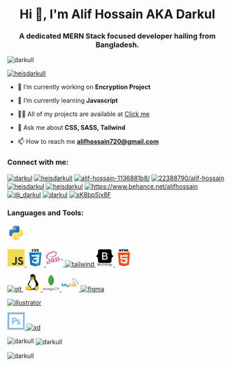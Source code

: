 <h1 align="center">Hi 👋, I'm Alif Hossain AKA Darkul</h1>
<h3 align="center">A dedicated MERN Stack focused developer hailing from Bangladesh.</h3>

<p align="left"> <img src="https://komarev.com/ghpvc/?username=darkull&label=Profile%20views&color=0e75b6&style=flat" alt="darkull" /> </p>

<p align="left"> <a href="https://twitter.com/heisdarkull" target="blank"><img src="https://img.shields.io/twitter/follow/heisdarkull?logo=twitter&style=for-the-badge" alt="heisdarkull" /></a> </p>

- 🔭 I’m currently working on **Encryption Project**

- 🌱 I’m currently learning **Javascript**

- 👨‍💻 All of my projects are available at [Click me](https://darkull.github.io/)

- 💬 Ask me about **CSS, SASS, Tailwind**

- 📫 How to reach me **alifhossain720@gmail.com**

<h3 align="left">Connect with me:</h3>
<p align="left">
<a href="https://dev.to/darkul" target="blank"><img align="center" src="https://raw.githubusercontent.com/rahuldkjain/github-profile-readme-generator/master/src/images/icons/Social/devto.svg" alt="darkul" height="30" width="40" /></a>
<a href="https://twitter.com/heisdarkull" target="blank"><img align="center" src="https://raw.githubusercontent.com/rahuldkjain/github-profile-readme-generator/master/src/images/icons/Social/twitter.svg" alt="heisdarkull" height="30" width="40" /></a>
<a href="https://linkedin.com/in/alif-hossain-1136881b8/" target="blank"><img align="center" src="https://raw.githubusercontent.com/rahuldkjain/github-profile-readme-generator/master/src/images/icons/Social/linked-in-alt.svg" alt="alif-hossain-1136881b8/" height="30" width="40" /></a>
<a href="https://stackoverflow.com/users/22388790/alif-hossain" target="blank"><img align="center" src="https://raw.githubusercontent.com/rahuldkjain/github-profile-readme-generator/master/src/images/icons/Social/stack-overflow.svg" alt="22388790/alif-hossain" height="30" width="40" /></a>
<a href="https://fb.com/heisdarkul" target="blank"><img align="center" src="https://raw.githubusercontent.com/rahuldkjain/github-profile-readme-generator/master/src/images/icons/Social/facebook.svg" alt="heisdarkul" height="30" width="40" /></a>
<a href="https://instagram.com/heisdarkul" target="blank"><img align="center" src="https://raw.githubusercontent.com/rahuldkjain/github-profile-readme-generator/master/src/images/icons/Social/instagram.svg" alt="heisdarkul" height="30" width="40" /></a>
<a href="https://www.behance.net/alifhossain" target="blank"><img align="center" src="https://raw.githubusercontent.com/rahuldkjain/github-profile-readme-generator/master/src/images/icons/Social/behance.svg" alt="https://www.behance.net/alifhossain" height="30" width="40" /></a>
<a href="https://www.youtube.com/c/UCBN2hIjcu9capTC2YnHfqOA" target="blank"><img align="center" src="https://raw.githubusercontent.com/rahuldkjain/github-profile-readme-generator/master/src/images/icons/Social/youtube.svg" alt="@_darkul" height="30" width="40" /></a>
<a href="https://codeforces.com/profile/darkul" target="blank"><img align="center" src="https://raw.githubusercontent.com/rahuldkjain/github-profile-readme-generator/master/src/images/icons/Social/codeforces.svg" alt="darkul" height="30" width="40" /></a>
<a href="https://discord.gg/sK8bpSjx8F" target="blank"><img align="center" src="https://raw.githubusercontent.com/rahuldkjain/github-profile-readme-generator/master/src/images/icons/Social/discord.svg" alt="sK8bpSjx8F" height="30" width="40" /></a>
</p>

<h3 align="left">Languages and Tools:</h3>
<p align="left">
<a href="https://www.python.org" target="_blank" rel="noreferrer">
<img
src="https://raw.githubusercontent.com/devicons/devicon/master/icons/python/python-original.svg"
alt="python"
width="40"
height="40"
/>
</a>

  <a href="https://developer.mozilla.org/en-US/docs/Web/JavaScript"
  target="_blank"
  rel="noreferrer">
  <img
          src="https://raw.githubusercontent.com/devicons/devicon/master/icons/javascript/javascript-original.svg"
          alt="javascript"
          width="40"
          height="40"
        />
      </a>
<a href="https://www.w3schools.com/css/" target="_blank" rel="noreferrer">
        <img
          src="https://raw.githubusercontent.com/devicons/devicon/master/icons/css3/css3-original-wordmark.svg"
          alt="css3"
          width="40"
          height="40"
        />
      </a>
<a href="https://sass-lang.com" target="_blank" rel="noreferrer">
        <img
          src="https://raw.githubusercontent.com/devicons/devicon/master/icons/sass/sass-original.svg"
          alt="sass"
          width="40"
          height="40"
        />
      </a>
      <a href="https://tailwindcss.com/" target="_blank" rel="noreferrer">
        <img
          src="https://www.vectorlogo.zone/logos/tailwindcss/tailwindcss-icon.svg"
          alt="tailwind"
          width="40"
          height="40"
        />
      </a>
      <a href="https://getbootstrap.com" target="_blank" rel="noreferrer">
        <img
          src="https://raw.githubusercontent.com/devicons/devicon/master/icons/bootstrap/bootstrap-plain-wordmark.svg"
          alt="bootstrap"
          width="40"
          height="40"
        />
      </a>
      <a href="https://www.w3.org/html/" target="_blank" rel="noreferrer">
        <img
          src="https://raw.githubusercontent.com/devicons/devicon/master/icons/html5/html5-original-wordmark.svg"
          alt="html5"
          width="40"
          height="40"
        />
      </a>

<a href="https://git-scm.com/" target="_blank" rel="noreferrer">
        <img
          src="https://www.vectorlogo.zone/logos/git-scm/git-scm-icon.svg"
          alt="git"
          width="40"
          height="40"
        />
      </a>
      <a href="https://www.linux.org/" target="_blank" rel="noreferrer">
        <img
          src="https://raw.githubusercontent.com/devicons/devicon/master/icons/linux/linux-original.svg"
          alt="linux"
          width="40"
          height="40"
        />
      </a>
      <a href="https://www.mongodb.com/" target="_blank" rel="noreferrer">
        <img
          src="https://raw.githubusercontent.com/devicons/devicon/master/icons/mongodb/mongodb-original-wordmark.svg"
          alt="mongodb"
          width="40"
          height="40"
        />
      </a>
      <a href="https://www.mysql.com/" target="_blank" rel="noreferrer">
        <img
          src="https://raw.githubusercontent.com/devicons/devicon/master/icons/mysql/mysql-original-wordmark.svg"
          alt="mysql"
          width="40"
          height="40"
        />
      </a>

<a href="https://www.figma.com/" target="_blank" rel="noreferrer">
        <img
          src="https://www.vectorlogo.zone/logos/figma/figma-icon.svg"
          alt="figma"
          width="40"
          height="40"
        />
      </a>

<a
        href="https://www.adobe.com/in/products/illustrator.html"
        target="_blank"
        rel="noreferrer"
      >
        <img
          src="https://www.vectorlogo.zone/logos/adobe_illustrator/adobe_illustrator-icon.svg"
          alt="illustrator"
          width="40"
          height="40"
        />
      </a>

<a href="https://www.photoshop.com/en" target="_blank" rel="noreferrer">
        <img
          src="https://raw.githubusercontent.com/devicons/devicon/master/icons/photoshop/photoshop-line.svg"
          alt="photoshop"
          width="40"
          height="40"
        />
      </a>
      <a
        href="https://www.adobe.com/products/xd.html"
        target="_blank"
        rel="noreferrer"
      >
        <img
          src="https://cdn.worldvectorlogo.com/logos/adobe-xd.svg"
          alt="xd"
          width="40"
          height="40"
        />
      </a>
    </p>

<p><img align="left" src="https://github-readme-stats.vercel.app/api/top-langs?username=darkull&show_icons=true&locale=en&layout=compact" alt="darkull" /></p>

<p>&nbsp;<img align="center" src="https://github-readme-stats.vercel.app/api?username=darkull&show_icons=true&locale=en" alt="darkull" /></p>

<p><img align="center" src="https://github-readme-streak-stats.herokuapp.com/?user=darkull&" alt="darkull" /></p>
